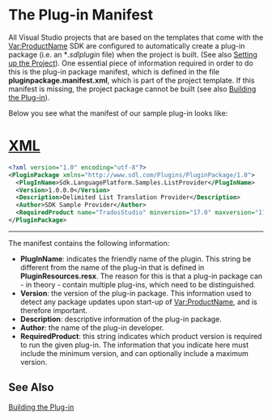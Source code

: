 The Plug-in Manifest
======
All Visual Studio projects that are based on the templates that come with the <Var:ProductName> SDK are configured to automatically create a plug-in package (i.e. an **.sdlplugin* file) when the project is built. (See also [Setting up the Project](setting_up_the_provider_project.md)). One essential piece of information required in order to do this is the plug-in package manifest, which is defined in the file **pluginpackage.manifest.xml**, which is part of the project template. If this manifest is missing, the project package cannot be built (see also [Building the Plug-in](building_the_plugin.md)).

Below you see what the manifest of our sample plug-in looks like:
# [XML](#tab/tabid-1)
```xml
<?xml version="1.0" encoding="utf-8"?>
<PluginPackage xmlns="http://www.sdl.com/Plugins/PluginPackage/1.0">
  <PlugInName>Sdk.LanguagePlatform.Samples.ListProvider</PlugInName>
  <Version>1.0.0.0</Version>
  <Description>Delimited List Translation Provider</Description>
  <Author>SDK Sample Provider</Author>
  <RequiredProduct name="TradosStudio" minversion="17.0" maxversion="17.9" />
</PluginPackage>
```
***

The manifest contains the following information:
* **PlugInName**: indicates the friendly name of the plugin. This string be different from the name of the plug-in that is defined in **PluginResources.resx**. The reason for this is that a plug-in package can - in theory - contain multiple plug-ins, which need to be distinguished.
* **Version**: the version of the plug-in package. This information used to detect any package updates upon start-up of <Var:ProductName>, and is therefore important.
* **Description**: descriptive information of the plug-in package.
* **Author**: the name of the plug-in developer.
* **RequiredProduct**: this string indicates which product version is required to run the given plug-in. The information that you indicate here must include the minimum version, and can optionally include a maximum version.

See Also
--------
[Building the Plug-in](building_the_plugin.md)